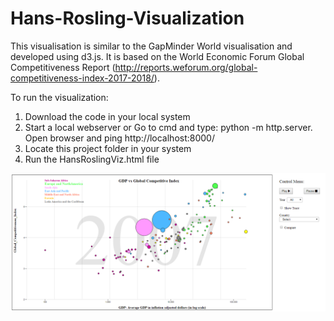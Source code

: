 # Hans-Rosling-Visualization
This visualisation is similar to the GapMinder World visualisation and developed using d3.js. It is based on the World Economic Forum Global Competitiveness Report (http://reports.weforum.org/global-competitiveness-index-2017-2018/).

To run the visualization:

1) Download the code in your local system
2) Start a local webserver or Go to cmd and type: python -m http.server. Open browser and ping http://localhost:8000/
3) Locate this project folder in your system
4) Run the HansRoslingViz.html file

![alt text](https://github.com/Curious-Soul/Hans-Rosling-Visualization/blob/master/Visualization.PNG)

